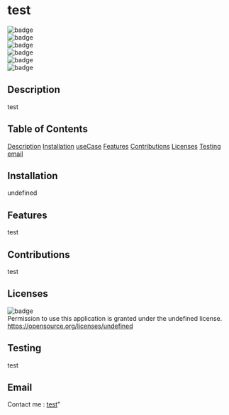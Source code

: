 # test

  ![badge](https://img.shields.io/github/languages/top/test/undefined)
  <br> 
  ![badge](https://img.shields.io/github/languages/count/test/undefined)
  <br>
  ![badge](https://img.shields.io/github/issues/test/undefined)
  <br>
  ![badge](https://img.shields.io/github/issues-closed/test/undefined)
  <br>
  ![badge](https://img.shields.io/github/last-commit/test/undefined)
  <br>
  ![badge](https://img.shields.io/badge/license-undefined-important)

  ## Description

  test

  ## Table of Contents

  [Description](#description)
  [Installation](#installation)
  [useCase](#useCase)
  [Features](#features)
  [Contributions](#contributions)
  [Licenses](#licenses)
  [Testing](#testing)
  [email](#email)

  ## Installation
  undefined

  ## Features
  test

  ## Contributions
  test

  ## Licenses
  ![badge](https://img.shields.io/badge/license-undefined-important)
  <br>
  Permission to use this application is granted under the undefined license. <https://opensource.org/licenses/undefined>


  ## Testing
  test

  ## Email
  Contact me : <a href="mailto:test">test</a>"
